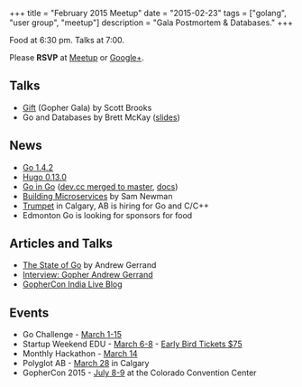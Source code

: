 +++
title = "February 2015 Meetup"
date = "2015-02-23"
tags = ["golang", "user group", "meetup"]
description = "Gala Postmortem & Databases."
+++

Food at 6:30 pm. Talks at 7:00.

Please **RSVP** at [Meetup](http://www.meetup.com/startupedmonton/events/qfwsfhytdbfc/) or [Google+](https://plus.google.com/events/cltheh3mjar1rdqb3qigec5ires?authkey=CIXaltmY76PONA).

## Talks

* [Gift](http://gift.scottbrooks.ca/) (Gopher Gala) by Scott Brooks
* Go and Databases by Brett McKay ([slides](https://github.com/edmontongo/presentations/tree/master/2015-02/database))

## News

* [Go 1.4.2](https://groups.google.com/forum/#!msg/golang-announce/JT1jOsxZ2Ow/ULqev1M4B3IJ)
* [Hugo 0.13.0](http://gohugo.io/meta/release-notes/)
* [Go in Go](https://twitter.com/_rsc/status/569980747160920064/photo/1) ([dev.cc merged to master](https://go-review.googlesource.com/#/c/5652/), [docs](http://tip.golang.org/doc/install/source))
* [Building Microservices](http://info.thoughtworks.com/building-microservices-book.html) by Sam Newman
* [Trumpet](https://trumpet.ca/jobs) in Calgary, AB is hiring for Go and C/C++
* Edmonton Go is looking for sponsors for food

## Articles and Talks

* [The State of Go](https://talks.golang.org/2015/state-of-go.slide#1) by Andrew Gerrand
* [Interview: Gopher Andrew Gerrand](http://www.gophercon.in/blog/2015/02/17/andrew/)
* [GopherCon India Live Blog](https://sourcegraph.com/blog/live/gopherconindia/)

## Events

* Go Challenge - [March 1-15](http://golang-challenge.com/Golang-Challenge-FAQ/)
* Startup Weekend EDU - [March 6-8](http://www.up.co/communities/events/5474) - [Early Bird Tickets $75](https://www.eventbrite.ca/e/startup-weekend-edu-edmonton-tickets-13487961857)
* Monthly Hackathon - [March 14](http://www.meetup.com/startupedmonton/events/drsdskytfbkb/)
* Polyglot AB - [March 28](http://ab.polyglotconf.com/) in Calgary
* GopherCon 2015 - [July 8-9](http://www.gophercon.com/) at the Colorado Convention Center
